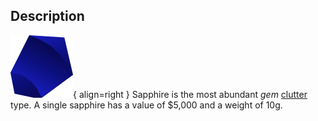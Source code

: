 ## Description
![](../static/clutter/clutter-sapphire.svg "Sapphire Image"){ align=right }
Sapphire is the most abundant *gem* [clutter](/clutter "All Clutter Types") type. A single sapphire has a value of $5,000 and a weight of 10g.